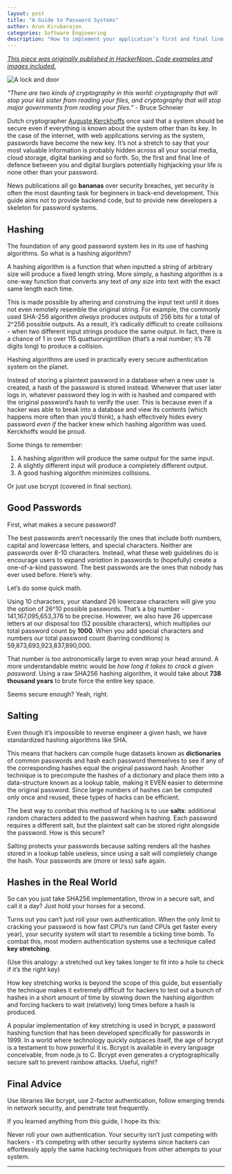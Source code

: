 ```yaml
---
layout: post
title: "A Guide to Password Systems"
author: Arun Kirubarajan
categories: Software Engineering
description: "How to implement your application’s first and final line of defense."
---
```


*[This piece was originally published in HackerNoon. Code examples and images included.](https://hackernoon.com/a-6-minute-guide-to-password-systems-52f1857dc0ec)*

![A lock and door](https://cdn-images-1.medium.com/max/2000/1*4IwGiQ87DWBXokwsO9MWsw.jpeg)

_“There are two kinds of cryptography in this world: cryptography that will stop your kid sister from reading your files, and cryptography that will stop major governments from reading your files.”_ - Bruce Schneier

Dutch cryptographer [Auguste Kerckhoffs](https://en.wikipedia.org/wiki/Kerckhoffs%27s_principle) once said that a system should be secure even if everything is known about the system other than its key. In the case of the internet, with web applications serving as the system, passwords have become the new key. It’s not a stretch to say that your most valuable information is probably hidden across all your social media, cloud storage, digital banking and so forth. So, the first and final line of defence between you and digital burglars potentially highjacking your life is none other than your password.

News publications all go **bananas** over security breaches, yet security is often the most daunting task for beginners in back-end development. This guide aims not to provide backend code, but to provide new developers a skeleton for password systems.

## Hashing
The foundation of any good password system lies in its use of hashing algorithms. So what is a hashing algorithm?

A hashing algorithm is a function that when inputted a string of arbitrary size will produce a fixed length string. More simply, a hashing algorithm is a one-way function that converts any text of _any size_ into text with the exact same length each time.

This is made possible by altering and construing the input text until it does not even remotely resemble the original string. For example, the commonly used SHA-256 algorithm _always_ produces outputs of 256 bits for a total of 2^256 possible outputs. As a result, it’s radically difficult to create collisions - when two different input strings produce the same output. In fact, there is a chance of 1 in over 115 quattuorvigintillion (that’s a real number; it’s 78 digits long) to produce a collision. 

Hashing algorithms are used in practically every secure authentication system on the planet. 

Instead of storing a plaintext password in a database when a new user is created, a hash of the password is stored instead. Whenever that user later logs in, whatever password they log in with is hashed and compared with the original password’s hash to verify the user. This is because even if a hacker was able to break into a database and view its contents (which happens more often than you’d think), a hash effectively hides every password _even if_ the hacker knew which hashing algorithm was used. Kerckhoffs would be proud.

Some things to remember:

1. A hashing algorithm will produce the same output for the same input.
2. A slightly different input will produce a completely different output.
3. A good hashing algorithm minimizes collisions.

Or just use bcrypt (covered in final section).

## Good Passwords
First, what makes a secure password?

The best passwords aren’t necessarily the ones that include both numbers, capital and lowercase letters, and special characters. Neither are passwords over 8-10 characters. Instead, what these web guidelines do is encourage users to expand _variation_ in passwords to (hopefully) create a one-of-a-kind password. The best passwords are the ones that nobody has ever used before. Here’s why.

Let’s do some quick math. 

Using 10 characters, your standard 26 lowercase characters will give you the option of 26^10 possible passwords. That’s a big number - 141,167,095,653,376 to be precise. However, we also have 26 uppercase letters at our disposal too (52 possible characters), which multiplies our total password count by **1000**. When you add special characters and numbers our total password count (barring conditions) is 59,873,693,923,837,890,000. 

That number is too astronomically large to even wrap your head around. A more understandable metric would be _how long it takes to crack a given password_. Using a raw SHA256 hashing algorithm, it would take about **738 thousand years** to brute force the entire key space. 

Seems secure enough? 
Yeah, right.

## Salting
Even though it’s impossible to reverse engineer a given hash, we have standardized hashing algorithms like SHA. 

This means that hackers can compile huge datasets known as **dictionaries** of common passwords and hash each password themselves to see if any of the corresponding hashes equal the original password hash. Another technique is to precompute the hashes of a dictionary and place them into a data-structure known as a lookup table, making it EVEN easier to determine the original password. Since large numbers of hashes can be computed only once and reused, these types of hacks can be efficient. 

The best way to combat this method of hacking is to use **salts**: additional random characters added to the password when hashing. Each password requires a different salt, but the plaintext salt can be stored right alongside the password. How is this secure? 

Salting protects your passwords because salting renders all the hashes stored in a lookup table useless, since using a salt will completely change the hash. Your passwords are (more or less) safe again.

## Hashes in the Real World
So can you just take SHA256 implementation, throw in a secure salt, and call it a day? Just hold your horses for a second.

Turns out you can’t just roll your own authentication. When the only limit to cracking your password is how fast CPU’s run (and CPUs get faster every year), your security system will start to resemble a ticking time bomb. To combat this, most modern authentication systems use a technique called **key stretching**.

(Use this analogy: a stretched out key takes longer to fit into a hole to check if it’s the right key)

How key stretching works is beyond the scope of this guide, but essentially the technique makes it extremely difficult for hackers to test out a bunch of hashes in a short amount of time by slowing down the hashing algorithm and forcing hackers to wait (relatively) long times before a hash is produced.

A popular implementation of key stretching is used in bcrypt, a password hashing function that has been developed specifically for passwords in 1999. In a world where technology quickly outpaces itself, the age of bcrypt is a testament to how powerful it is. Bcrypt is available in every language conceivable, from node.js to C. Bcrypt even generates a cryptographically secure salt to prevent rainbow attacks. Useful, right?

## Final Advice
Use libraries like bcrypt, use 2-factor authentication, follow emerging trends in network security, and penetrate test frequently.

If you learned anything from this guide, I hope its this: 

Never roll your own authentication. Your security isn’t just competing with hackers - it’s competing with other security systems since hackers can effortlessly apply the same hacking techniques from other attempts to your system.
- - - -
